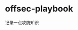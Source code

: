 











































































































# offsec-playbook
记录一点攻防知识
